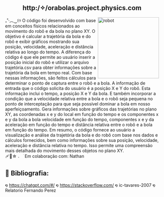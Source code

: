 <div align = "middle"> <H2> http:/✧/orabolas.project.physics.com </H2> </div> 
<img align = "right" src="https://i.pinimg.com/originals/4b/06/e3/4b06e393fd0647c265b1282b0f006486.gif" width="200" height = "200" alt="robot">
 ₊˚‧︵‿꒰୨ O código foi desenvolvido com base em conceitos físicos relacionados ao movimento do robô e da bola no plano XY. O objetivo é calcular a trajetória da bola e do robô e exibir gráficos mostrando sua posição, velocidade, aceleração e distância relativa ao longo do tempo. A diferença do código é que ele permite ao usuário inserir a posição inicial do robô e utilizar o arquivo trajetória.csv para obter informações sobre a trajetória da bola em tempo real. Com base nessas informações, são feitos cálculos para determinar o ponto de captura entre o robô e a bola. A informação de entrada que o código solicita do usuário é a posição X e Y do robô.  Esta informação inclui o tempo, a posição X e  Y da bola. E também incorporar a condição que a velocidade relativa entre a bola e o robô seja
pequena no ponto de interceptação para que seja possível dominar a bola em nosso aperfeiçoamento. 
Gera informações sobre gráficos das trajetórias no plano XY, as coordenadas x e y do local em função do tempo e os componentes x e y da bola a bola velocidade em função do tempo,  componentes x e y da aceleração em função do tempo e  distância relativa entre o robô e a bola em função do tempo. Em resumo, o código fornece ao usuário a visualização e análise da trajetória da bola e do robô com base nos dados e cálculos fornecidos, bem como informações sobre sua posição, velocidade, aceleração e distância relativa no tempo. Isso permite uma compreensão mais detalhada do movimento desses objetos no plano XY. <br>
 🩹🍙☆  𝅄 ⠀ׂ  Em colaboração com: Nathan
<br>

## 🔎 Bibliografia:
໑ https://chatgpt.com/#/
໑ https://stackoverflow.com/
໑ ic-tavares-2007
໑ Relatorio Fernando Perez

 

